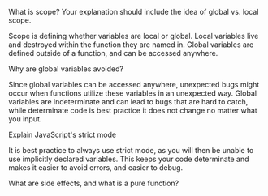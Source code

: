 What is scope? Your explanation should include the idea of global vs. local scope.

Scope is defining whether variables are local or global. Local variables live and destroyed within the function they are named in. Global variables are defined outside of a function, and can be accessed anywhere. 



Why are global variables avoided?

Since global variables can be accessed anywhere, unexpected bugs might occur when functions utilize these variables in an unexpected way. Global variables are indeterminate and can lead to bugs that are hard to catch, while determinate code is best practice it does not change no matter what you input. 



Explain JavaScript's strict mode

It is best practice to always use strict mode, as you will then be unable to use implicitly declared variables. This keeps your code determinate and makes it easier to avoid errors, and easier to debug.

What are side effects, and what is a pure function?